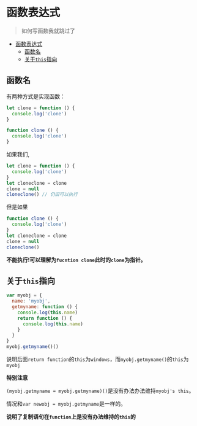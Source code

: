 # 函数表达式
> 如何写函数我就跳过了

<!-- TOC -->

- [函数表达式](#函数表达式)
  - [函数名](#函数名)
  - [关于`this`指向](#关于this指向)

<!-- /TOC -->

## 函数名

有两种方式是实现函数：

```JavaScript
let clone = function () {
  console.log('clone')
}

function clone () {
  console.log('clone')
}
```

如果我们,

```JavaScript
let clone = function () {
  console.log('clone')
}
let cloneclone = clone
clone = null
cloneclone() // 仍旧可以执行
```

但是如果

```JavaScript
function clone () {
  console.log('clone')
}
let cloneclone = clone
clone = null
cloneclone() 
```

**不能执行!可以理解为`fucntion clone`此时的`clone`为指针。**

## 关于`this`指向

```JavaScript
var myobj = {
  name: 'myobj',
  getmyname: function () {
    console.log(this.name)
    return function () {
      console.log(this.name)
    }
  }
}
myobj.getmyname()()
```

说明后面`return function`的`this`为`windows`，而`myobj.getmyname()`的`this`为`myobj`

**特别注意**

`(myobj.getmyname = myobj.getmyname)()`是没有办法办法维持`myobj's this`。

情况和`var newobj = myobj.getmyname`是一样的。

**说明了复制语句在`function`上是没有办法维持的`this`的**